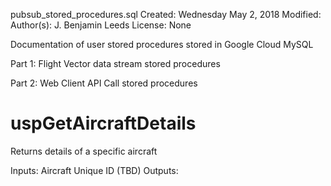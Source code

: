 pubsub_stored_procedures.sql
Created: Wednesday May 2, 2018
Modified:
Author(s): J. Benjamin Leeds
License: None

Documentation of user stored procedures stored in Google Cloud MySQL

Part 1: Flight Vector data stream stored procedures

Part 2: Web Client API Call stored procedures

# uspGetAircraftDetails
Returns details of a specific aircraft

Inputs: Aircraft Unique ID (TBD)
Outputs: 